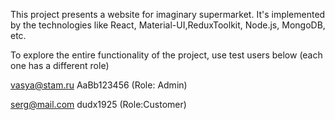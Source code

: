 This project presents a website for imaginary supermarket. 
It's implemented by the technologies like React, Material-UI,ReduxToolkit, Node.js, MongoDB, etc.

To explore the entire functionality of the project, use test users below (each one has a different role)

vasya@stam.ru
AaBb123456
(Role: Admin)

serg@mail.com
dudx1925
(Role:Customer)

